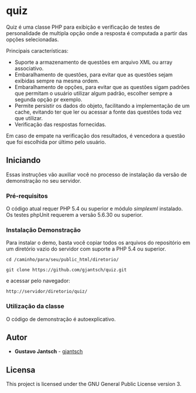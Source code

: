 # quiz
Quiz é uma classe PHP para exibição e verificação de testes de personalidade de multipla opção onde a resposta é computada a partir das opções selecionadas.

Principais características:
+ Suporte a armazenamento de questões em arquivo XML ou array associativo.
+ Embaralhamento de questões, para evitar que as questões sejam exibidas sempre na mesma ordem.
+ Embaralhamento de opções, para evitar que as questões sigam padrões que permitam o usuário utilizar algum padrão,
escolher sempre a segunda opção pr exemplo.
+ Permite persistir os dados do objeto, facilitando a implementação de um cache, evitando ter que ler ou acessar a fonte das questões toda vez que utilizar.
+ Verificação das respostas fornecidas.

Em caso de empate na verificação dos resultados, é vencedora a questão que foi escolhida por último pelo usuário.

## Iniciando
Essas instruções vão auxiliar você no processo de instalação da versão de demonstração no seu servidor.

### Pré-requisitos
O código atual requer PHP 5.4 ou superior e módulo *simplexml* instalado.
Os testes phpUnit requerem a versão 5.6.30 ou superior.

### Instalação Demonstração
Para instalar o demo, basta você copiar todos os arquivos do repositório em um diretório vazio do servidor com suporte a PHP 5.4 ou superior.

```
cd /caminho/para/seu/public_html/diretorio/

git clone https://github.com/gjantsch/quiz.git
```

e acessar pelo navegador:

```
http://servidor/diretorio/quiz/
````

### Utilização da classe
O código de demonstração é autoexplicativo.

## Autor

* **Gustavo Jantsch** - [gjantsch](https://github.com/gjantsch)


## Licensa

This project is licensed under the GNU General Public License version 3.

